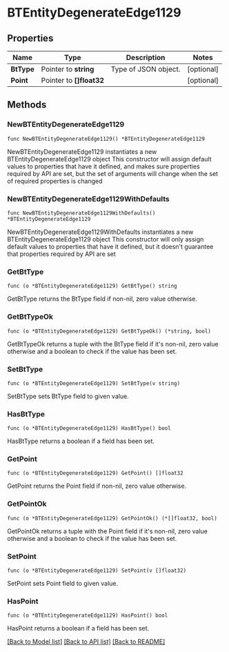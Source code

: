 # BTEntityDegenerateEdge1129

## Properties

Name | Type | Description | Notes
------------ | ------------- | ------------- | -------------
**BtType** | Pointer to **string** | Type of JSON object. | [optional] 
**Point** | Pointer to **[]float32** |  | [optional] 

## Methods

### NewBTEntityDegenerateEdge1129

`func NewBTEntityDegenerateEdge1129() *BTEntityDegenerateEdge1129`

NewBTEntityDegenerateEdge1129 instantiates a new BTEntityDegenerateEdge1129 object
This constructor will assign default values to properties that have it defined,
and makes sure properties required by API are set, but the set of arguments
will change when the set of required properties is changed

### NewBTEntityDegenerateEdge1129WithDefaults

`func NewBTEntityDegenerateEdge1129WithDefaults() *BTEntityDegenerateEdge1129`

NewBTEntityDegenerateEdge1129WithDefaults instantiates a new BTEntityDegenerateEdge1129 object
This constructor will only assign default values to properties that have it defined,
but it doesn't guarantee that properties required by API are set

### GetBtType

`func (o *BTEntityDegenerateEdge1129) GetBtType() string`

GetBtType returns the BtType field if non-nil, zero value otherwise.

### GetBtTypeOk

`func (o *BTEntityDegenerateEdge1129) GetBtTypeOk() (*string, bool)`

GetBtTypeOk returns a tuple with the BtType field if it's non-nil, zero value otherwise
and a boolean to check if the value has been set.

### SetBtType

`func (o *BTEntityDegenerateEdge1129) SetBtType(v string)`

SetBtType sets BtType field to given value.

### HasBtType

`func (o *BTEntityDegenerateEdge1129) HasBtType() bool`

HasBtType returns a boolean if a field has been set.

### GetPoint

`func (o *BTEntityDegenerateEdge1129) GetPoint() []float32`

GetPoint returns the Point field if non-nil, zero value otherwise.

### GetPointOk

`func (o *BTEntityDegenerateEdge1129) GetPointOk() (*[]float32, bool)`

GetPointOk returns a tuple with the Point field if it's non-nil, zero value otherwise
and a boolean to check if the value has been set.

### SetPoint

`func (o *BTEntityDegenerateEdge1129) SetPoint(v []float32)`

SetPoint sets Point field to given value.

### HasPoint

`func (o *BTEntityDegenerateEdge1129) HasPoint() bool`

HasPoint returns a boolean if a field has been set.


[[Back to Model list]](../README.md#documentation-for-models) [[Back to API list]](../README.md#documentation-for-api-endpoints) [[Back to README]](../README.md)


